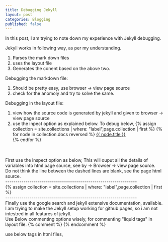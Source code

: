 ```yaml
---
title: Debugging Jekyll
layout: post
categories: Blogging
published: false
---
```


In this post, I am trying to note down my experience with Jekyll debugging. 

Jekyll works in following way, as per my understanding. 

1. Parses the mark down files
2. uses the layout file 
3. Generates the conent based on the above two. 


Debugging the markdown file:
1. Should be pretty easy, use browser -> view page source
2. check for the anomoly and try to solve the same. 

Debugging in the layout file:
1. view how the source code is generated by jekyll and given to browser -> view page source
2. use the inpect option as explained below.
To debug below, 
    {% assign collection = site.collections | where: "label",page.collection | first %}
    {% for node in collection.docs reversed %}
    <tr>
    <td> <a href="{{ site.baseurl }}{{ node.url }}"> {{ node.title }} </a> </td>
    <br>
    </tr>
    {% endfor %}   

<br>
<br>
First use the inspect option as below,
This will ouput all the details of variables into html page source, see by -> Browser -> view page source.
<br>
Do not think the line between the dashed lines are blank, see the page html source.
<br>
 -----------------------------------------------------------------
 <br>
 {% assign collection = site.collections | where: "label",page.collection | first %}
<!--{{ collection | inspect }} --> 
<br>
 -----------------------------------------------------------------
<br>
Finally use the google search and jekyll extensive documentation, available. 
I am trying to make the Jekyll setup working for github pages, so i am not intestred in all features of jekyll.
<br>
Use Below commenting options wisely, for  commenting "liquid tags" in layout file. 
{% comment %}
{% endcomment %}

use below tags in html files, 
<!-- This is a commented lines, still will come in output page source -->
